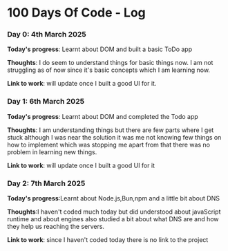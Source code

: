 # 100 Days Of Code - Log

<!-- ### Day 0: February 30, 2016 (Example 1)
##### (delete me or comment me out)

**Today's Progress**: Fixed CSS, worked on canvas functionality for the app.

**Thoughts:** I really struggled with CSS, but, overall, I feel like I am slowly getting better at it. Canvas is still new for me, but I managed to figure out some basic functionality.

**Link to work:** [Calculator App](http://www.example.com)

### Day 0: February 30, 2016 (Example 2)
##### (delete me or comment me out)

**Today's Progress**: Fixed CSS, worked on canvas functionality for the app.

**Thoughts**: I really struggled with CSS, but, overall, I feel like I am slowly getting better at it. Canvas is still new for me, but I managed to figure out some basic functionality.

**Link(s) to work**: [Calculator App](http://www.example.com)


### Day 1: June 27, Monday

**Today's Progress**: I've gone through many exercises on FreeCodeCamp.

**Thoughts** I've recently started coding, and it's a great feeling when I finally solve an algorithm challenge after a lot of attempts and hours spent.

**Link(s) to work**
1. [Find the Longest Word in a String](https://www.freecodecamp.com/challenges/find-the-longest-word-in-a-string)
2. [Title Case a Sentence](https://www.freecodecamp.com/challenges/title-case-a-sentence)
### Day 0: 

**Today's progress**:

**Thoughts**:

**Link to work**:
-->
 
 ### Day 0: 4th March 2025

 **Today's progress**: Learnt about DOM and built a basic ToDo app 

 **Thoughts**: I do seem to understand things for basic things now. I am not struggling as of now since it's basic concepts which I am learning now. 

 **Link to work**: will update once I built a good UI for it.  

### Day 1: 6th March 2025 

**Today's progress**: Learnt about DOM and completed the Todo app

**Thoughts**: I am understanding things but there are few parts where I get stuck although I was near the solution it was me not knowing few things on how to implement which was stopping me apart from that there was no problem in learning new things. 

**Link to work**: will update once I built a good UI for it

### Day 2: 7th March 2025

**Today's progress**:Learnt about Node.js,Bun,npm and a little bit about DNS

**Thoughts**:I haven't coded much today but did understood about javaScript runtime and about engines also studied a bit about what DNS are and how they help us reaching the servers.  

**Link to work**: since I haven't coded today there is no link to the project
